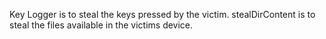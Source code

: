 Key Logger is to steal the keys pressed by the victim.
stealDirContent is to steal the files available in the victims device.
